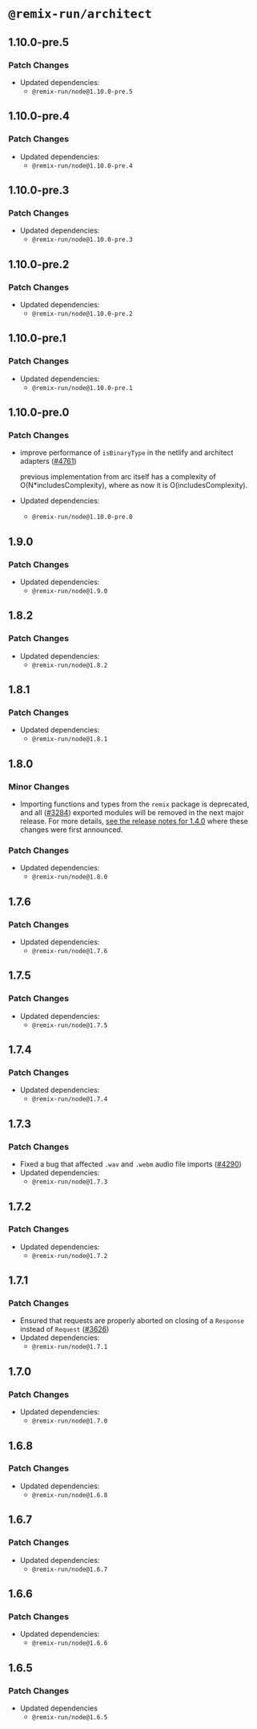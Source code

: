 # `@remix-run/architect`

## 1.10.0-pre.5

### Patch Changes

- Updated dependencies:
  - `@remix-run/node@1.10.0-pre.5`

## 1.10.0-pre.4

### Patch Changes

- Updated dependencies:
  - `@remix-run/node@1.10.0-pre.4`

## 1.10.0-pre.3

### Patch Changes

- Updated dependencies:
  - `@remix-run/node@1.10.0-pre.3`

## 1.10.0-pre.2

### Patch Changes

- Updated dependencies:
  - `@remix-run/node@1.10.0-pre.2`

## 1.10.0-pre.1

### Patch Changes

- Updated dependencies:
  - `@remix-run/node@1.10.0-pre.1`

## 1.10.0-pre.0

### Patch Changes

- improve performance of `isBinaryType` in the netlify and architect adapters ([#4761](https://github.com/remix-run/remix/pull/4761))

  previous implementation from arc itself has a complexity of O(N\*includesComplexity), where as now it is O(includesComplexity).

- Updated dependencies:
  - `@remix-run/node@1.10.0-pre.0`

## 1.9.0

### Patch Changes

- Updated dependencies:
  - `@remix-run/node@1.9.0`

## 1.8.2

### Patch Changes

- Updated dependencies:
  - `@remix-run/node@1.8.2`

## 1.8.1

### Patch Changes

- Updated dependencies:
  - `@remix-run/node@1.8.1`

## 1.8.0

### Minor Changes

- Importing functions and types from the `remix` package is deprecated, and all ([#3284](https://github.com/remix-run/remix/pull/3284))
  exported modules will be removed in the next major release. For more details,
  [see the release notes for 1.4.0](https://github.com/remix-run/remix/releases/tag/v1.4.0)
  where these changes were first announced.

### Patch Changes

- Updated dependencies:
  - `@remix-run/node@1.8.0`

## 1.7.6

### Patch Changes

- Updated dependencies:
  - `@remix-run/node@1.7.6`

## 1.7.5

### Patch Changes

- Updated dependencies:
  - `@remix-run/node@1.7.5`

## 1.7.4

### Patch Changes

- Updated dependencies:
  - `@remix-run/node@1.7.4`

## 1.7.3

### Patch Changes

- Fixed a bug that affected `.wav` and `.webm` audio file imports ([#4290](https://github.com/remix-run/remix/pull/4290))
- Updated dependencies:
  - `@remix-run/node@1.7.3`

## 1.7.2

### Patch Changes

- Updated dependencies:
  - `@remix-run/node@1.7.2`

## 1.7.1

### Patch Changes

- Ensured that requests are properly aborted on closing of a `Response` instead of `Request` ([#3626](https://github.com/remix-run/remix/pull/3626))
- Updated dependencies:
  - `@remix-run/node@1.7.1`

## 1.7.0

### Patch Changes

- Updated dependencies:
  - `@remix-run/node@1.7.0`

## 1.6.8

### Patch Changes

- Updated dependencies:
  - `@remix-run/node@1.6.8`

## 1.6.7

### Patch Changes

- Updated dependencies:
  - `@remix-run/node@1.6.7`

## 1.6.6

### Patch Changes

- Updated dependencies:
  - `@remix-run/node@1.6.6`

## 1.6.5

### Patch Changes

- Updated dependencies
  - `@remix-run/node@1.6.5`

